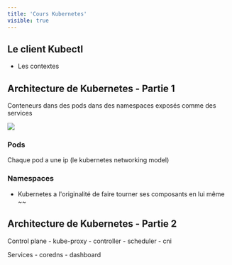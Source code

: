 ```yaml
---
title: 'Cours Kubernetes'
visible: true
---
```



## Le client Kubectl

- Les contextes

## Architecture de Kubernetes - Partie 1

Conteneurs dans des pods dans des namespaces exposés comme des services

![](../../images/gopher-404.jpg)

### Pods

Chaque pod a une ip (le kubernetes networking model)

### Namespaces

- Kubernetes a l'originalité de faire tourner ses composants en lui même ~~

## Architecture de Kubernetes - Partie 2

Control plane
    - kube-proxy
    - controller
    - scheduler
    - cni

Services
    - coredns
    - dashboard
